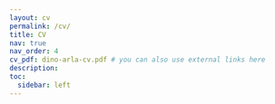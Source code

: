 ```yaml
---
layout: cv
permalink: /cv/
title: CV
nav: true
nav_order: 4
cv_pdf: dino-arla-cv.pdf # you can also use external links here
description: 
toc:
  sidebar: left
---
```

